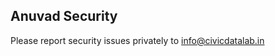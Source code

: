## Anuvad Security

Please report security issues privately to [info@civicdatalab.in](mailto:info@civicdatalab.in)
